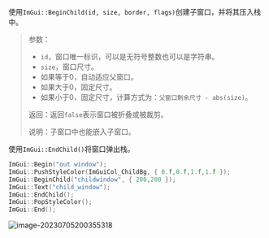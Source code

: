 使用`ImGui::BeginChild(id, size, border, flags)`创建子窗口，并将其压入栈中。

>参数：
>
>*   `id`，窗口唯一标识，可以是无符号整数也可以是字符串。
>*   `size`，窗口尺寸。
>    *   如果等于0，自动适应父窗口。
>    *   如果大于0，固定尺寸。
>    *   如果小于0，固定尺寸，计算方式为：`父窗口剩余尺寸 - abs(size)`。
>
>返回：返回`false`表示窗口被折叠或被裁剪。
>
>说明：子窗口中也能嵌入子窗口。

使用`ImGui::EndChild()`将窗口弹出栈。

```cpp
ImGui::Begin("out window");
ImGui::PushStyleColor(ImGuiCol_ChildBg, { 0.f,0.f,1.f,1.f });
ImGui::BeginChild("childwindow", { 200,200 });
ImGui::Text("child_window");
ImGui::EndChild();
ImGui::PopStyleColor();
ImGui::End();
```

![image-20230705200355318](./../../../../999.Asset/image-20230705200355318.png)